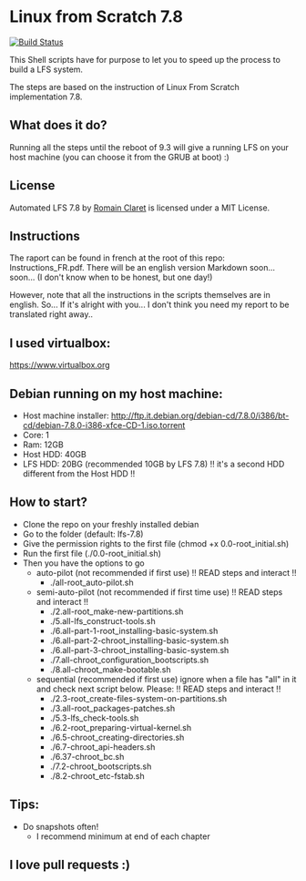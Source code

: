 # Linux from Scratch 7.8
[![Build Status](https://travis-ci.org/Rocla/lfs-7.8.svg?branch=master)](https://travis-ci.org/Rocla/lfs-7.8)

This Shell scripts have for purpose to let you to speed up the process to build a LFS system.

The steps are based on the instruction of Linux From Scratch implementation 7.8.

## What does it do?
Running all the steps until the reboot of 9.3 will give a running LFS on your host machine (you can choose it from the GRUB at boot) :)

## License

Automated LFS 7.8 by [Romain Claret](http://romainclaret.com) is licensed under a MIT License.

## Instructions
The raport can be found in french at the root of this repo: Instructions_FR.pdf.
There will be an english version Markdown soon... soon... (I don't know when to be honest, but one day!)

However, note that all the instructions in the scripts themselves are in english. So... If it's alright with you... I don't think you need my report to be translated right away..

## I used virtualbox:
https://www.virtualbox.org

## Debian running on my host machine:
- Host machine installer: http://ftp.it.debian.org/debian-cd/7.8.0/i386/bt-cd/debian-7.8.0-i386-xfce-CD-1.iso.torrent
- Core: 1
- Ram: 12GB
- Host HDD: 40GB
- LFS HDD: 20BG (recommended 10GB by LFS 7.8) !! it's a second HDD different from the Host HDD !!

## How to start?
- Clone the repo on your freshly installed debian
- Go to the folder (default: lfs-7.8)
- Give the permission rights to the first file (chmod +x 0.0-root_initial.sh)
- Run the first file (./0.0-root_initial.sh)
- Then you have the options to go
  - auto-pilot (not recommended if first use) !! READ steps and interact !!
    - ./all-root_auto-pilot.sh
  - semi-auto-pilot (not recommended if first time use) !! READ steps and interact !!
    - ./2.all-root_make-new-partitions.sh
    - ./5.all-lfs_construct-tools.sh
    - ./6.all-part-1-root_installing-basic-system.sh
    - ./6.all-part-2-chroot_installing-basic-system.sh
    - ./6.all-part-3-chroot_installing-basic-system.sh
    - ./7.all-chroot_configuration_bootscripts.sh
    - ./8.all-chroot_make-bootable.sh
  - sequential (recommended if first use) ignore when a file has "all" in it and check next script below. Please: !! READ steps and interact !!
    - ./2.3-root_create-files-system-on-partitions.sh
    - ./3.all-root_packages-patches.sh
    - ./5.3-lfs_check-tools.sh
    - ./6.2-root_preparing-virtual-kernel.sh
    - ./6.5-chroot_creating-directories.sh
    - ./6.7-chroot_api-headers.sh
    - ./6.37-chroot_bc.sh
    - ./7.2-chroot_bootscripts.sh
    - ./8.2-chroot_etc-fstab.sh

## Tips:
- Do snapshots often!
  - I recommend minimum at end of each chapter

## I love pull requests :)
